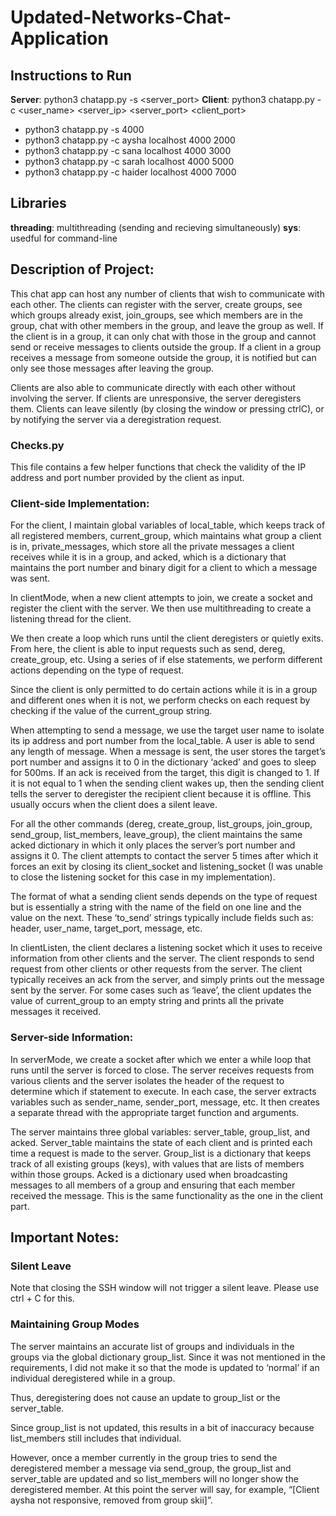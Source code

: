 # Updated-Networks-Chat-Application

## Instructions to Run

**Server**: python3 chatapp.py -s <server_port>
**Client**: python3 chatapp.py -c <user_name> <server_ip> <server_port> <client_port>

- python3 chatapp.py -s 4000
- python3 chatapp.py -c aysha localhost 4000 2000
- python3 chatapp.py -c sana localhost 4000 3000
- python3 chatapp.py -c sarah localhost 4000 5000
- python3 chatapp.py -c haider localhost 4000 7000

## Libraries

**threading**: multithreading (sending and recieving simultaneously)
**sys**: usedful for command-line

## Description of Project:

This chat app can host any number of clients that wish to communicate with each other. The clients can register with the server, create groups, see which groups already exist, join_groups, see which members are in the group, chat with other members in the group, and leave the group as well. If the client is in a group, it can only chat with those in the group and cannot send or receive messages to clients outside the group. If a client in a group receives a message from someone outside the group, it is notified but can only see those messages after leaving the group.

Clients are also able to communicate directly with each other without involving the server. If clients are unresponsive, the server deregisters them. Clients can leave silently (by closing the window or pressing ctrlC), or by notifying the server via a deregistration request.

### Checks.py

This file contains a few helper functions that check the validity of the IP address and port number provided by the client as input.

### Client-side Implementation:

For the client, I maintain global variables of local_table, which keeps track of all registered members, current_group, which maintains what group a client is in, private_messages, which store all the private messages a client receives while it is in a group, and acked, which is a dictionary that maintains the port number and binary digit for a client to which a message was sent. 

In clientMode, when a new client attempts to join, we create a socket and register the client with the server. We then use multithreading to create a listening thread for the client.

We then create a loop which runs until the client deregisters or quietly exits. From here, the client is able to input requests such as send, dereg, create_group, etc. Using a series of if else statements, we perform different actions depending on the type of request.

Since the client is only permitted to do certain actions while it is in a group and different ones when it is not, we perform checks on each request by checking if the value of the current_group string.

When attempting to send a message, we use the target user name to isolate its ip address and port number from the local_table. A user is able to send any length of message. When a message is sent, the user stores the target’s port number and assigns it to 0 in the dictionary ‘acked’ and goes to sleep for 500ms. If an ack is received from the target, this digit is changed to 1. If it is not equal to 1 when the sending client wakes up, then the sending client tells the server to deregister the recipient client because it is offline. This usually occurs when the client does a silent leave.

For all the other commands (dereg, create_group, list_groups, join_group, send_group, list_members, leave_group), the client maintains the same acked dictionary in which it only places the server’s port number and assigns it 0. The client attempts to contact the server 5 times after which it forces an exit by closing its client_socket and listening_socket (I was unable to close the listening socket for this case in my implementation).

The format of what a sending client sends depends on the type of request but is essentially a string with the name of the field on one line and the value on the next. These ‘to_send’ strings typically include fields such as: header, user_name, target_port, message, etc.

In clientListen, the client declares a listening socket which it uses to receive information from other clients and the server. The client responds to send request from other clients or other requests from the server. The client typically receives an ack from the server, and simply prints out the message sent by the server. For some cases such as ‘leave’, the client updates the value of current_group to an empty string and prints all the private messages it received.

### Server-side Information:

In serverMode, we create a socket after which we enter a while loop that runs until the server is forced to close. The server receives requests from various clients and the server isolates the header of the request to determine which if statement to execute. In each case, the server extracts variables such as sender_name, sender_port, message, etc. It then creates a separate thread with the appropriate target function and arguments.

The server maintains three global variables: server_table, group_list, and acked. Server_table maintains the state of each client and is printed each time a request is made to the server. Group_list is a dictionary that keeps track of all existing groups (keys), with values that are lists of members within those groups. Acked is a dictionary used when broadcasting messages to all members of a group and ensuring that each member received the message. This is the same functionality as the one in the client part.

## Important Notes:

### Silent Leave

Note that closing the SSH window will not trigger a silent leave. Please use ctrl + C for this.

### Maintaining Group Modes

The server maintains an accurate list of groups and individuals in the groups via the global dictionary group_list. Since it was not mentioned in the requirements, I did not make it so that the mode is updated to ‘normal’ if an individual deregistered while in a group.

Thus, deregistering does not cause an update to group_list or the server_table.

Since group_list is not updated, this results in a bit of inaccuracy because list_members still includes that individual.

However, once a member currently in the group tries to send the deregistered member a message via send_group, the group_list and server_table are updated and so list_members will no longer show the deregistered member. At this point the server will say, for example, “[Client aysha not responsive, removed from group skii]”.
